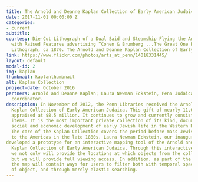 ```yaml
---
title: The Arnold and Deanne Kaplan Collection of Early American Judaica
date: 2017-11-01 00:00:00 Z
categories:
- current
subtitle:
courtesy: Die-Cut Lithograph of a Dual Said and Steamship Flying the American Flag,
  with Raised Features advertising “Cohen & Brumberg ...The Great One Price Clothier.”
  Lithograph, ca 1870. The Arnold and Deanne Kaplan Collection of Early American Judaica.
link: https://www.flickr.com/photos/arts_at_penn/14018331445/
layout: default
modal-id: 2
img: kaplan
thumbnail: kaplanthumbnail
alt: Kaplan Collection
project-date: October 2016
partners: Arnold and Deanne Kaplan; Laura Newman Eckstein, Penn Judaica DH project
  coordinator.
description: In November of 2012, the Penn Libraries received the Arnold and Deanne
  Kaplan Collection of Early American Judaica. This gift of nearly 11,000 items was
  appraised at $8.5 million. It continues to grow and currently consists of over 13,000
  items. It is the most important private collection of its kind, documenting the
  social and economic development of early Jewish life in the Western Hemisphere.
  The core of the Kaplan Collection covers the period before mass Jewish migration
  to the Americas in the late 1880s. Laura Newman Eckstein, our inaugural Judaica DH coordinator,
developed a prototype for an interactive mapping tool of the Arnold and Deanne
  Kaplan Collection of Early American Judaica. Through this interactive mapping tool,
  we not only will provide the locations at which objects from the collection originate,
  but we will provide full viewing access. In addition, as part of the "interactive" component,
  the map will contain ways for users to filter both with temporal space, with type
  of object, and through merely elastic searching.
---
```

